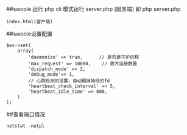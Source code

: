 
##swoole 运行
    php cli 模式运行 server.php (服务端) 即 php server.php
    
    index.html(客户端)
   
##swoole设置配置

    $ws->set(
        array(
            'daemonize' => true,      // 是否是守护进程
            'max_request' => 10000,    // 最大连接数量
            'dispatch_mode' => 2,
            'debug_mode'=> 1,
            // 心跳检测的设置，自动踢掉掉线的fd
            'heartbeat_check_interval' => 5,
            'heartbeat_idle_time' => 600,
        )
    );
##查看端口情况

    netstat -nutpl
